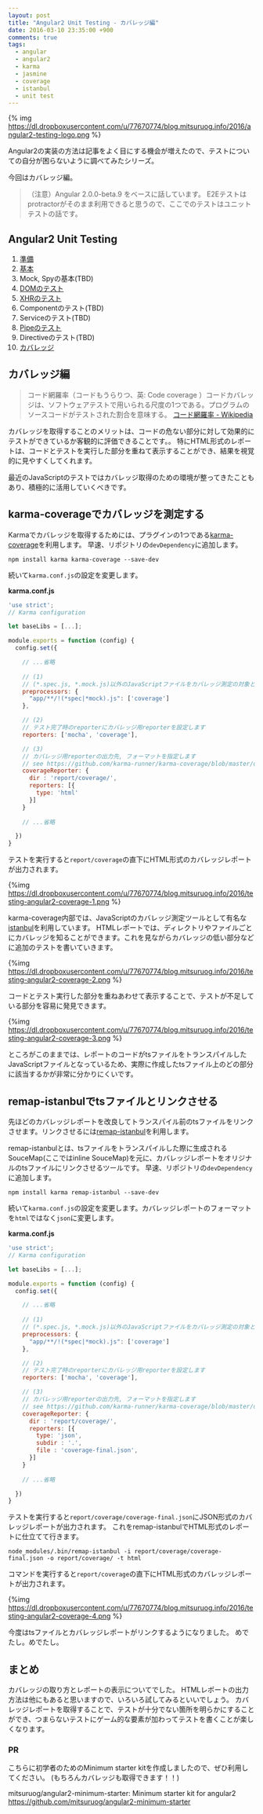 ```yaml
---
layout: post
title: "Angular2 Unit Testing - カバレッジ編"
date: 2016-03-10 23:35:00 +900
comments: true
tags:
  - angular
  - angular2
  - karma
  - jasmine
  - coverage
  - istanbul
  - unit test
---
```


{% img https://dl.dropboxusercontent.com/u/77670774/blog.mitsuruog.info/2016/angular2-testing-logo.png %}

Angular2の実装の方法は記事をよく目にする機会が増えたので、テストについての自分が困らないように調べてみたシリーズ。

今回はカバレッジ編。

<!-- more -->

> （注意）Angular 2.0.0-beta.9 をベースに話しています。
E2Eテストはprotractorがそのまま利用できると思うので、ここでのテストはユニットテストの話です。

## Angular2 Unit Testing

1. [準備](/2016/03/how-to-test-angular2-application-1.html)
1. [基本](/2016/03/how-to-test-angular2-application-basic.html)
1. Mock, Spyの基本(TBD)
1. [DOMのテスト](/2016/03/how-to-test-angular2-application-dom.html)
1. [XHRのテスト](/2016/03/how-to-test-angular2-application-xhr.html)
1. Componentのテスト(TBD)
1. Serviceのテスト(TBD)
1. [Pipeのテスト](/2016/03/how-to-test-angular2-application-pipe.html)
1. Directiveのテスト(TBD)
1. [カバレッジ](/2016/03/how-to-test-angular2-application-coverage.html)

## カバレッジ編

> コード網羅率（コードもうらりつ、英: Code coverage ）コードカバレッジは、ソフトウェアテストで用いられる尺度の1つである。プログラムのソースコードがテストされた割合を意味する。
[コード網羅率 - Wikipedia](https://ja.wikipedia.org/wiki/%E3%82%B3%E3%83%BC%E3%83%89%E7%B6%B2%E7%BE%85%E7%8E%87)

カバレッジを取得することのメリットは、コードの危ない部分に対して効果的にテストができているか客観的に評価できることです。。
特にHTML形式のレポートは、コードとテストを実行した部分を重ねて表示することができ、結果を視覚的に見やすくしてくれます。

最近のJavaScriptのテストではカバレッジ取得のための環境が整ってきたこともあり、積極的に活用していくべきです。

## karma-coverageでカバレッジを測定する

Karmaでカバレッジを取得するためには、プラグインの1つである[karma-coverage](https://github.com/karma-runner/karma-coverage)を利用します。
早速、リポジトリの`devDependency`に追加します。

```
npm install karma karma-coverage --save-dev
```

続いて`karma.conf.js`の設定を変更します。

**karma.conf.js**
```js
'use strict';
// Karma configuration

let baseLibs = [...];

module.exports = function (config) {
  config.set({

    // ...省略
    
    // (1)
    // (*.spec.js, *.mock.js)以外のJavaScriptファイルをカバレッジ測定の対象とします
    preprocessors: {
      "app/**/!(*spec|*mock).js": ['coverage']
    },

    // (2)
    // テスト完了時のreporterにカバレッジ用reporterを設定します
    reporters: ['mocha', 'coverage'],

    // (3)
    // カバレッジ用reporterの出力先, フォーマットを指定します
    // see https://github.com/karma-runner/karma-coverage/blob/master/docs/configuration.md
    coverageReporter: {
      dir : 'report/coverage/',
      reporters: [{
        type: 'html'
      }]
    }
    
    // ...省略

  })
}
```

テストを実行すると`report/coverage`の直下にHTML形式のカバレッジレポートが出力されます。

{%img https://dl.dropboxusercontent.com/u/77670774/blog.mitsuruog.info/2016/testing-angular2-coverage-1.png %}

karma-coverage内部では、JavaScriptのカバレッジ測定ツールとして有名な[istanbul](https://github.com/gotwarlost/istanbul)を利用しています。
HTMLレポートでは、ディレクトリやファイルごとにカバレッジを知ることができます。これを見ながらカバレッジの低い部分などに追加のテストを書いていきます。

{%img https://dl.dropboxusercontent.com/u/77670774/blog.mitsuruog.info/2016/testing-angular2-coverage-2.png %}

コードとテスト実行した部分を重ねあわせて表示することで、テストが不足している部分を容易に発見できます。

{%img https://dl.dropboxusercontent.com/u/77670774/blog.mitsuruog.info/2016/testing-angular2-coverage-3.png %}

ところがこのままでは、レポートのコードがtsファイルをトランスパイルしたJavaScriptファイルとなっているため、実際に作成したtsファイル上のどの部分に該当するかが非常に分かりにくいです。

## remap-istanbulでtsファイルとリンクさせる

先ほどのカバレッジレポートを改良してトランスパイル前のtsファイルをリンクさせます。リンクさせるには[remap-istanbul](https://github.com/SitePen/remap-istanbul)を利用します。

remap-istanbulとは、tsファイルをトランスパイルした際に生成されるSouceMap(ここではinline SouceMap)を元に、カバレッジレポートをオリジナルのtsファイルにリンクさせるツールです。
早速、リポジトリの`devDependency`に追加します。

```
npm install karma remap-istanbul --save-dev
```

続いて`karma.conf.js`の設定を変更します。カバレッジレポートのフォーマットを`html`ではなく`json`に変更します。

**karma.conf.js**
```js
'use strict';
// Karma configuration

let baseLibs = [...];

module.exports = function (config) {
  config.set({

    // ...省略
    
    // (1)
    // (*.spec.js, *.mock.js)以外のJavaScriptファイルをカバレッジ測定の対象とします
    preprocessors: {
      "app/**/!(*spec|*mock).js": ['coverage']
    },

    // (2)
    // テスト完了時のreporterにカバレッジ用reporterを設定します
    reporters: ['mocha', 'coverage'],

    // (3)
    // カバレッジ用reporterの出力先, フォーマットを指定します
    // see https://github.com/karma-runner/karma-coverage/blob/master/docs/configuration.md
    coverageReporter: {
      dir : 'report/coverage/',
      reporters: [{
        type: 'json',
        subdir : '.',
        file : 'coverage-final.json',
      }]
    }
    
    // ...省略

  })
}
```

テストを実行すると`report/coverage/coverage-final.json`にJSON形式のカバレッジレポートが出力されます。
これをremap-istanbulでHTML形式のレポートに仕立てて行きます。

```
node_modules/.bin/remap-istanbul -i report/coverage/coverage-final.json -o report/coverage/ -t html
```

コマンドを実行すると`report/coverage`の直下にHTML形式のカバレッジレポートが出力されます。

{%img https://dl.dropboxusercontent.com/u/77670774/blog.mitsuruog.info/2016/testing-angular2-coverage-4.png %}

今度はtsファイルとカバレッジレポートがリンクするようになりました。
めでたし。めでたし。

## まとめ

カバレッジの取り方とレポートの表示についてでした。
HTMLレポートの出力方法は他にもあると思いますので、いろいろ試してみるといいでしょう。
カバレッジレポートを取得することで、テストが十分でない箇所を明らかにすることができ、つまらないテストにゲーム的な要素が加わってテストを書くことが楽しくなります。

### PR

こちらに初学者のためのMinimum starter kitを作成しましたので、ぜひ利用してください。
(もちろんカバレッジも取得できます！！)

mitsuruog/angular2-minimum-starter: Minimum starter kit for angular2 https://github.com/mitsuruog/angular2-minimum-starter